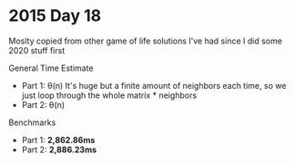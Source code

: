 # 2015 Day 18
Moslty copied from other game of life solutions I've had since I did some 2020 stuff first

General Time Estimate
- Part 1: θ(n) It's huge but a finite amount of neighbors each time, so we just loop through the whole matrix * neighbors
- Part 2: θ(n)

Benchmarks
- Part 1: **2,862.86ms**
- Part 2: **2,886.23ms**



